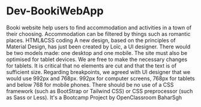 # Dev-BookiWebApp

Booki website help users to find accommodation and activities in a town of their choosing. Accommodation can be filtered by things such as romantic places.
HTML&CSS coding
A new design, based on the principles of Material Design, has just been created by Loïc, a UI designer.
There would be two models made: one desktop and one mobile. The site must also be optimised for tablet devices. We are free to make the necessary changes for tablets. It is critical that no elements are cut and that the text is of sufficient size.
Regarding breakpoints, we agreed with UI designer that we would use 992px and 768px. 992px for computer screens, 768px for tablets
and below 768 for mobile phones.
There should be no use of a CSS framework (such as BootStrap or Tailwind CSS) or CSS preprocessor (such as Sass or Less).
It's a Bootcamp Project by OpenClassroom
BaharSgh
